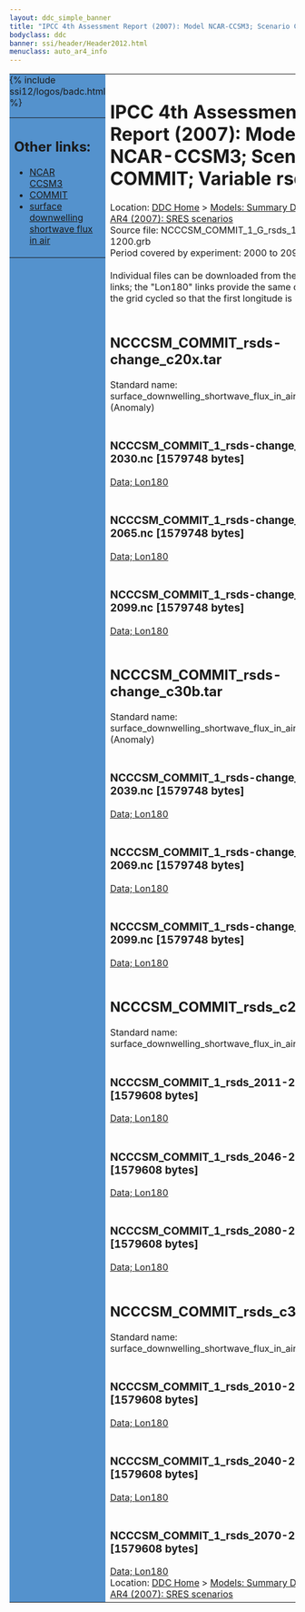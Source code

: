 ```yaml
---
layout: ddc_simple_banner
title: "IPCC 4th Assessment Report (2007): Model NCAR-CCSM3; Scenario COMMIT; Variable rsds"
bodyclass: ddc
banner: ssi/header/Header2012.html
menuclass: auto_ar4_info
---
```



<table width="100%" border="0" cellspacing="0" cellpadding="0" style="border-collapse: collapse;">
<tr style="margin:0;padding:0;border:0;">
<td style="margin:0;padding:0;border:0;height:1pt;width:150pt;background:#5492CD;" valign="top" >

<div id="lh-col2" class="auto_ar4_info">
<table class="menumain" bgcolor="#5492CD" cellspacing="0" width="100%" border="0">
<tr><td>
<h2> Other links:</h2>
<ul>
<li><a href="/auto/ar4/model-NCAR-CCSM3.html">NCAR<br/>CCSM3</a></li>
<li><a href="/auto/ar4/scenario-COMMIT.html">COMMIT</a></li>
<li><a href="/auto/ar4/var-surface_downwelling_shortwave_flux_in_air.html">surface downwelling<br/> shortwave flux in air</a></li>
</ul>
</td></tr>
{% include ssi12/logos/badc.html %}
</table>
</div>
</td>
<td><h1>IPCC 4th Assessment Report (2007): Model NCAR-CCSM3; Scenario COMMIT; Variable rsds</h1>

<!-- Breadcrumb1 -->
<div id="breadcrumb1" align="left">
Location: <a href="/index.html">DDC Home</a> > <a href="/sim/gcm_clim/">Models: Summary Data</a>
> <a href="/sim/gcm_clim/SRES_AR4/index.html">AR4 (2007): SRES scenarios</a>
</div>
<!-- End of Breadcrumb1 -->Source file: NCCCSM_COMMIT_1_G_rsds_1-1200.grb
<br/>
Period covered by experiment: 2000 to 2099<br/>
<br/>Individual files can be downloaded from the "data" links; the "Lon180" links provide the same data
         with the grid cycled so that the first longitude is 180W<br/>
<br/><h2>NCCCSM_COMMIT_rsds-change_c20x.tar</h2>
Standard name: surface_downwelling_shortwave_flux_in_air (Anomaly)<br>
<br/><h3>NCCCSM_COMMIT_1_rsds-change_2011-2030.nc [1579748 bytes]</h3>
<a href="/cgi-bin/downl/ar4_nc/rsds/NCCCSM_COMMIT_1_rsds-change_2011-2030.nc">Data; </a><a href="/cgi-bin/downl/ar4_nc/rsds/NCCCSM_COMMIT_1_rsds-change_2011-2030.cyto180.nc"> Lon180</a><br/>
<br/><h3>NCCCSM_COMMIT_1_rsds-change_2046-2065.nc [1579748 bytes]</h3>
<a href="/cgi-bin/downl/ar4_nc/rsds/NCCCSM_COMMIT_1_rsds-change_2046-2065.nc">Data; </a><a href="/cgi-bin/downl/ar4_nc/rsds/NCCCSM_COMMIT_1_rsds-change_2046-2065.cyto180.nc"> Lon180</a><br/>
<br/><h3>NCCCSM_COMMIT_1_rsds-change_2080-2099.nc [1579748 bytes]</h3>
<a href="/cgi-bin/downl/ar4_nc/rsds/NCCCSM_COMMIT_1_rsds-change_2080-2099.nc">Data; </a><a href="/cgi-bin/downl/ar4_nc/rsds/NCCCSM_COMMIT_1_rsds-change_2080-2099.cyto180.nc"> Lon180</a><br/>
<br/><h2>NCCCSM_COMMIT_rsds-change_c30b.tar</h2>
Standard name: surface_downwelling_shortwave_flux_in_air (Anomaly)<br>
<br/><h3>NCCCSM_COMMIT_1_rsds-change_2010-2039.nc [1579748 bytes]</h3>
<a href="/cgi-bin/downl/ar4_nc/rsds/NCCCSM_COMMIT_1_rsds-change_2010-2039.nc">Data; </a><a href="/cgi-bin/downl/ar4_nc/rsds/NCCCSM_COMMIT_1_rsds-change_2010-2039.cyto180.nc"> Lon180</a><br/>
<br/><h3>NCCCSM_COMMIT_1_rsds-change_2040-2069.nc [1579748 bytes]</h3>
<a href="/cgi-bin/downl/ar4_nc/rsds/NCCCSM_COMMIT_1_rsds-change_2040-2069.nc">Data; </a><a href="/cgi-bin/downl/ar4_nc/rsds/NCCCSM_COMMIT_1_rsds-change_2040-2069.cyto180.nc"> Lon180</a><br/>
<br/><h3>NCCCSM_COMMIT_1_rsds-change_2070-2099.nc [1579748 bytes]</h3>
<a href="/cgi-bin/downl/ar4_nc/rsds/NCCCSM_COMMIT_1_rsds-change_2070-2099.nc">Data; </a><a href="/cgi-bin/downl/ar4_nc/rsds/NCCCSM_COMMIT_1_rsds-change_2070-2099.cyto180.nc"> Lon180</a><br/>
<br/><h2>NCCCSM_COMMIT_rsds_c20x.tar</h2>
Standard name: surface_downwelling_shortwave_flux_in_air<br>
<br/><h3>NCCCSM_COMMIT_1_rsds_2011-2030.nc [1579608 bytes]</h3>
<a href="/cgi-bin/downl/ar4_nc/rsds/NCCCSM_COMMIT_1_rsds_2011-2030.nc">Data; </a><a href="/cgi-bin/downl/ar4_nc/rsds/NCCCSM_COMMIT_1_rsds_2011-2030.cyto180.nc"> Lon180</a><br/>
<br/><h3>NCCCSM_COMMIT_1_rsds_2046-2065.nc [1579608 bytes]</h3>
<a href="/cgi-bin/downl/ar4_nc/rsds/NCCCSM_COMMIT_1_rsds_2046-2065.nc">Data; </a><a href="/cgi-bin/downl/ar4_nc/rsds/NCCCSM_COMMIT_1_rsds_2046-2065.cyto180.nc"> Lon180</a><br/>
<br/><h3>NCCCSM_COMMIT_1_rsds_2080-2099.nc [1579608 bytes]</h3>
<a href="/cgi-bin/downl/ar4_nc/rsds/NCCCSM_COMMIT_1_rsds_2080-2099.nc">Data; </a><a href="/cgi-bin/downl/ar4_nc/rsds/NCCCSM_COMMIT_1_rsds_2080-2099.cyto180.nc"> Lon180</a><br/>
<br/><h2>NCCCSM_COMMIT_rsds_c30b.tar</h2>
Standard name: surface_downwelling_shortwave_flux_in_air<br>
<br/><h3>NCCCSM_COMMIT_1_rsds_2010-2039.nc [1579608 bytes]</h3>
<a href="/cgi-bin/downl/ar4_nc/rsds/NCCCSM_COMMIT_1_rsds_2010-2039.nc">Data; </a><a href="/cgi-bin/downl/ar4_nc/rsds/NCCCSM_COMMIT_1_rsds_2010-2039.cyto180.nc"> Lon180</a><br/>
<br/><h3>NCCCSM_COMMIT_1_rsds_2040-2069.nc [1579608 bytes]</h3>
<a href="/cgi-bin/downl/ar4_nc/rsds/NCCCSM_COMMIT_1_rsds_2040-2069.nc">Data; </a><a href="/cgi-bin/downl/ar4_nc/rsds/NCCCSM_COMMIT_1_rsds_2040-2069.cyto180.nc"> Lon180</a><br/>
<br/><h3>NCCCSM_COMMIT_1_rsds_2070-2099.nc [1579608 bytes]</h3>
<a href="/cgi-bin/downl/ar4_nc/rsds/NCCCSM_COMMIT_1_rsds_2070-2099.nc">Data; </a><a href="/cgi-bin/downl/ar4_nc/rsds/NCCCSM_COMMIT_1_rsds_2070-2099.cyto180.nc"> Lon180</a><br/>
<!-- Breadcrumb2 -->
<div id="breadcrumb2" align="left">
Location: <a href="/index.html">DDC Home</a> > <a href="/sim/gcm_clim/">Models: Summary Data</a>
> <a href="/sim/gcm_clim/SRES_AR4/index.html">AR4 (2007): SRES scenarios</a>
</div>
<!-- End of Breadcrumb2 --></td></tr></table>

